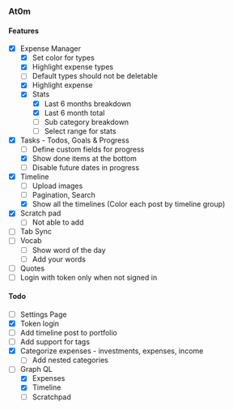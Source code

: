 ### At0m

#### Features

- [x] Expense Manager
  - [x] Set color for types
  - [x] Highlight expense types
  - [ ] Default types should not be deletable
  - [x] Highlight expense
  - [x] Stats
    - [x] Last 6 months breakdown
    - [x] Last 6 month total
    - [ ] Sub category breakdown
    - [ ] Select range for stats
- [x] Tasks - Todos, Goals & Progress
  - [ ] Define custom fields for progress
  - [x] Show done items at the bottom
  - [ ] Disable future dates in progress
- [x] Timeline
  - [ ] Upload images
  - [ ] Pagination, Search
  - [x] Show all the timelines (Color each post by timeline group)
- [x] Scratch pad
  - [ ] Not able to add
- [ ] Tab Sync
- [ ] Vocab
  - [ ] Show word of the day
  - [ ] Add your words
- [ ] Quotes
- [ ] Login with token only when not signed in

#### Todo

- [ ] Settings Page
- [x] Token login
- [ ] Add timeline post to portfolio
- [ ] Add support for tags
- [x] Categorize expenses - investments, expenses, income
  - [ ] Add nested categories
- [ ] Graph QL
  - [x] Expenses
  - [x] Timeline
  - [ ] Scratchpad
